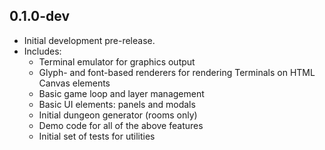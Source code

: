 ## 0.1.0-dev
* Initial development pre-release.
* Includes:
  * Terminal emulator for graphics output
  * Glyph- and font-based renderers for rendering Terminals on HTML Canvas elements
  * Basic game loop and layer management
  * Basic UI elements: panels and modals
  * Initial dungeon generator (rooms only)
  * Demo code for all of the above features
  * Initial set of tests for utilities
